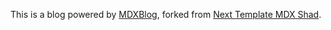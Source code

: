 This is a blog powered by [MDXBlog](https://www.mdxblog.io/), forked
from [Next Template MDX Shad](https://github.com/owolfdev/next-template-mdx-shad).